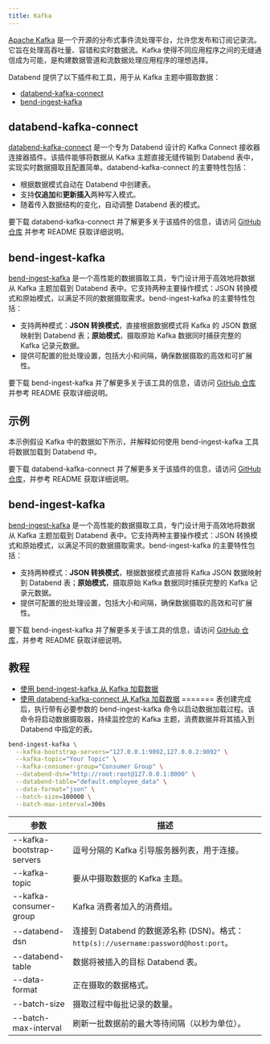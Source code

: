 ```yaml
---
title: Kafka
---
```



[Apache Kafka](https://kafka.apache.org/) 是一个开源的分布式事件流处理平台，允许您发布和订阅记录流。它旨在处理高吞吐量、容错和实时数据流。Kafka 使得不同应用程序之间的无缝通信成为可能，是构建数据管道和流数据处理应用程序的理想选择。

Databend 提供了以下插件和工具，用于从 Kafka 主题中摄取数据：

- [databend-kafka-connect](#databend-kafka-connect)
- [bend-ingest-kafka](#bend-ingest-kafka)

## databend-kafka-connect

[databend-kafka-connect](https://github.com/databendcloud/databend-kafka-connect) 是一个专为 Databend 设计的 Kafka Connect 接收器连接器插件。该插件能够将数据从 Kafka 主题直接无缝传输到 Databend 表中，实现实时数据摄取且配置简单。databend-kafka-connect 的主要特性包括：

- 根据数据模式自动在 Databend 中创建表。
- 支持**仅追加**和**更新插入**两种写入模式。
- 随着传入数据结构的变化，自动调整 Databend 表的模式。

要下载 databend-kafka-connect 并了解更多关于该插件的信息，请访问 [GitHub 仓库](https://github.com/databendcloud/databend-kafka-connect) 并参考 README 获取详细说明。

## bend-ingest-kafka

[bend-ingest-kafka](https://github.com/databendcloud/bend-ingest-kafka) 是一个高性能的数据摄取工具，专门设计用于高效地将数据从 Kafka 主题加载到 Databend 表中。它支持两种主要操作模式：JSON 转换模式和原始模式，以满足不同的数据摄取需求。bend-ingest-kafka 的主要特性包括：

- 支持两种模式：**JSON 转换模式**，直接根据数据模式将 Kafka 的 JSON 数据映射到 Databend 表；**原始模式**，摄取原始 Kafka 数据同时捕获完整的 Kafka 记录元数据。
- 提供可配置的批处理设置，包括大小和间隔，确保数据摄取的高效和可扩展性。

要下载 bend-ingest-kafka 并了解更多关于该工具的信息，请访问 [GitHub 仓库](https://github.com/databendcloud/bend-ingest-kafka) 并参考 README 获取详细说明。

## 示例

本示例假设 Kafka 中的数据如下所示，并解释如何使用 bend-ingest-kafka 工具将数据加载到 Databend 中。


要下载 databend-kafka-connect 并了解更多关于该插件的信息，请访问 [GitHub 仓库](https://github.com/databendcloud/databend-kafka-connect)，并参考 README 获取详细说明。

## bend-ingest-kafka

[bend-ingest-kafka](https://github.com/databendcloud/bend-ingest-kafka) 是一个高性能的数据摄取工具，专门设计用于高效地将数据从 Kafka 主题加载到 Databend 表中。它支持两种主要操作模式：JSON 转换模式和原始模式，以满足不同的数据摄取需求。bend-ingest-kafka 的主要特性包括：

- 支持两种模式：**JSON 转换模式**，根据数据模式直接将 Kafka JSON 数据映射到 Databend 表；**原始模式**，摄取原始 Kafka 数据同时捕获完整的 Kafka 记录元数据。
- 提供可配置的批处理设置，包括大小和间隔，确保数据摄取的高效和可扩展性。

要下载 bend-ingest-kafka 并了解更多关于该工具的信息，请访问 [GitHub 仓库](https://github.com/databendcloud/bend-ingest-kafka)，并参考 README 获取详细说明。

## 教程

- [使用 bend-ingest-kafka 从 Kafka 加载数据](/tutorials/load/kafka-bend-ingest-kafka)
- [使用 databend-kafka-connect 从 Kafka 加载数据](/tutorials/load/kafka-databend-kafka-connect)
=======
表创建完成后，执行带有必要参数的 bend-ingest-kafka 命令以启动数据加载过程。该命令将启动数据摄取器，持续监控您的 Kafka 主题，消费数据并将其插入到 Databend 中指定的表。

```bash
bend-ingest-kafka \
  --kafka-bootstrap-servers="127.0.0.1:9092,127.0.0.2:9092" \
  --kafka-topic="Your Topic" \
  --kafka-consumer-group="Consumer Group" \
  --databend-dsn="http://root:root@127.0.0.1:8000" \
  --databend-table="default.employee_data" \
  --data-format="json" \
  --batch-size=100000 \
  --batch-max-interval=300s
```

| 参数                       | 描述                                                                                          |
|---------------------------|-----------------------------------------------------------------------------------------------------|
| --kafka-bootstrap-servers | 逗号分隔的 Kafka 引导服务器列表，用于连接。                                       |
| --kafka-topic             | 要从中摄取数据的 Kafka 主题。                                                |
| --kafka-consumer-group    | Kafka 消费者加入的消费组。                                                       |
| --databend-dsn            | 连接到 Databend 的数据源名称 (DSN)。格式：`http(s)://username:password@host:port`。  |
| --databend-table          | 数据将被插入的目标 Databend 表。                                           |
| --data-format             | 正在摄取的数据格式。                                                               |
| --batch-size              | 摄取过程中每批记录的数量。                                                    |
| --batch-max-interval      | 刷新一批数据前的最大等待间隔（以秒为单位）。                                   |

